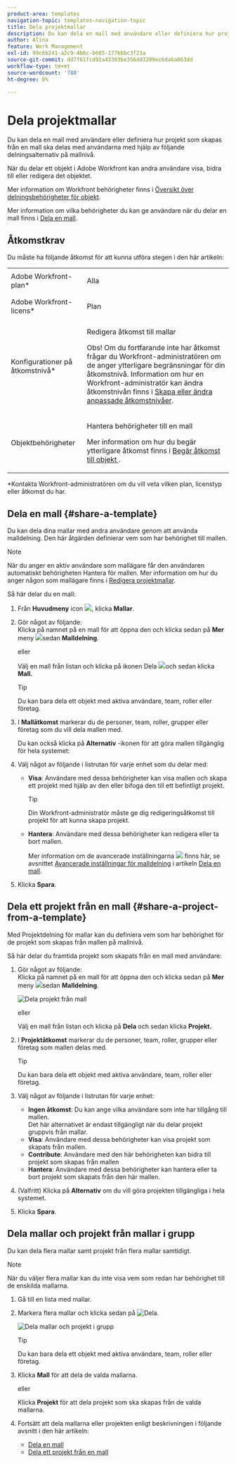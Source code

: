 ```yaml
---
product-area: templates
navigation-topic: templates-navigation-topic
title: Dela projektmallar
description: Du kan dela en mall med användare eller definiera hur projekt som skapas från en mall ska delas med användarna med hjälp av följande delningsalternativ på mallnivå.
author: Alina
feature: Work Management
exl-id: 99c6b241-a2c9-4b6c-b605-177bbbc3f21a
source-git-commit: dd7f61fcd92a43303be356dd3209ec6da6a063dd
workflow-type: tm+mt
source-wordcount: '780'
ht-degree: 0%

---
```


# Dela projektmallar

Du kan dela en mall med användare eller definiera hur projekt som skapas från en mall ska delas med användarna med hjälp av följande delningsalternativ på mallnivå.

När du delar ett objekt i Adobe Workfront kan andra användare visa, bidra till eller redigera det objektet.

Mer information om Workfront behörigheter finns i [Översikt över delningsbehörigheter för objekt](../../../workfront-basics/grant-and-request-access-to-objects/sharing-permissions-on-objects-overview.md).

Mer information om vilka behörigheter du kan ge användare när du delar en mall finns i [Dela en mall](../../../workfront-basics/grant-and-request-access-to-objects/share-a-template.md).

## Åtkomstkrav

Du måste ha följande åtkomst för att kunna utföra stegen i den här artikeln:

<table style="table-layout:auto"> 
 <col> 
 <col> 
 <tbody> 
  <tr> 
   <td role="rowheader">Adobe Workfront-plan*</td> 
   <td> <p>Alla </p> </td> 
  </tr> 
  <tr> 
   <td role="rowheader">Adobe Workfront-licens*</td> 
   <td> <p>Plan </p> </td> 
  </tr> 
  <tr> 
   <td role="rowheader">Konfigurationer på åtkomstnivå*</td> 
   <td> <p>Redigera åtkomst till mallar</p> <p>Obs! Om du fortfarande inte har åtkomst frågar du Workfront-administratören om de anger ytterligare begränsningar för din åtkomstnivå. Information om hur en Workfront-administratör kan ändra åtkomstnivån finns i <a href="../../../administration-and-setup/add-users/configure-and-grant-access/create-modify-access-levels.md" class="MCXref xref">Skapa eller ändra anpassade åtkomstnivåer</a>.</p> </td> 
  </tr> 
  <tr> 
   <td role="rowheader">Objektbehörigheter</td> 
   <td> <p>Hantera behörigheter till en mall</p> <p>Mer information om hur du begär ytterligare åtkomst finns i <a href="../../../workfront-basics/grant-and-request-access-to-objects/request-access.md" class="MCXref xref">Begär åtkomst till objekt </a>.</p> </td> 
  </tr> 
 </tbody> 
</table>

&#42;Kontakta Workfront-administratören om du vill veta vilken plan, licenstyp eller åtkomst du har.

## Dela en mall {#share-a-template}

Du kan dela dina mallar med andra användare genom att använda malldelning. Den här åtgärden definierar vem som har behörighet till mallen.

>[!NOTE]
>
>När du anger en aktiv användare som mallägare får den användaren automatiskt behörigheten Hantera för mallen. Mer information om hur du anger någon som mallägare finns i [Redigera projektmallar](../../../manage-work/projects/create-and-manage-templates/edit-templates.md).

Så här delar du en mall:

1. Från **Huvudmeny** icon ![](assets/main-menu-icon.png), klicka **Mallar**.

1. Gör något av följande:\
   Klicka på namnet på en mall för att öppna den och klicka sedan på **Mer** meny ![](assets/qs-more-icon-on-an-object.png)sedan **Malldelning**.

   eller

   Välj en mall från listan och klicka på ikonen Dela ![](assets/share-icon.png)och sedan klicka **Mall.**

   >[!TIP]
   >
   >Du kan bara dela ett objekt med aktiva användare, team, roller eller företag.

1. I **Mallåtkomst** markerar du de personer, team, roller, grupper eller företag som du vill dela mallen med.

   Du kan också klicka på **Alternativ** -ikonen för att göra mallen tillgänglig för hela systemet:

1. Välj något av följande i listrutan för varje enhet som du delar med:

   * **Visa**: Användare med dessa behörigheter kan visa mallen och skapa ett projekt med hjälp av den eller bifoga den till ett befintligt projekt.

      >[!TIP]
      >
      >Din Workfront-administratör måste ge dig redigeringsåtkomst till projekt för att kunna skapa projekt.

   * **Hantera**: Användare med dessa behörigheter kan redigera eller ta bort mallen.

      Mer information om de avancerade inställningarna ![](assets/gear-icon-in-access-levels.png) finns här, se avsnittet [Avancerade inställningar för malldelning](../../../workfront-basics/grant-and-request-access-to-objects/share-a-template.md#template-permissions) i artikeln [Dela en mall](../../../workfront-basics/grant-and-request-access-to-objects/share-a-template.md).

1. Klicka **Spara**.

## Dela ett projekt från en mall {#share-a-project-from-a-template}

Med Projektdelning för mallar kan du definiera vem som har behörighet för de projekt som skapas från mallen på mallnivå.

Så här delar du framtida projekt som skapats från en mall med användare:

1. Gör något av följande:\
   Klicka på namnet på en mall för att öppna den och klicka sedan på **Mer** meny ![](assets/qs-more-icon-on-an-object.png)sedan **Malldelning**.

   ![Dela projekt från mall](assets/project-sharing-on-template-nwe-2022-350x172.png)

   eller

   Välj en mall från listan och klicka på **Dela** och sedan klicka **Projekt.**

1. I **Projektåtkomst** markerar du de personer, team, roller, grupper eller företag som mallen delas med.

   >[!TIP]
   >
   >Du kan bara dela ett objekt med aktiva användare, team, roller eller företag.

1. Välj något av följande i listrutan för varje enhet:

   * **Ingen åtkomst**: Du kan ange vilka användare som inte har tillgång till mallen.\
      Det här alternativet är endast tillgängligt när du delar projekt gruppvis från mallar. 
   * **Visa**: Användare med dessa behörigheter kan visa projekt som skapats från mallen.
   * **Contribute**: Användare med den här behörigheten kan bidra till projekt som skapas från mallen 
   * **Hantera**: Användare med dessa behörigheter kan hantera eller ta bort projekt som skapats från den här mallen.

1. (Valfritt) Klicka på **Alternativ** om du vill göra projekten tillgängliga i hela systemet.
1. Klicka **Spara**.

<!--
<div data-mc-conditions="QuicksilverOrClassic.Draft mode">
<h3>Overview of project sharing from other sources</h3>
<p>You may already have been assigned access to projects from other areas of Workfront. <br>You may have been assigned access to projects from the following areas: </p>
<ul>
<li>When a project is created<br>For more information about sharing projects when the project is created, see the "Access" section in <a href="../../../manage-work/projects/manage-projects/edit-projects.md" class="MCXref xref">Edit projects</a>.</li>
<li>When your Workfront administrator sets user access levels<br>For more information about setting access levels, see <a href="../../../administration-and-setup/add-users/configure-and-grant-access/create-modify-access-levels.md" class="MCXref xref">Create or modify custom access levels</a>.</li>
<li>When using the project access template</li>
</ul>
<p>When using the Template Project Sharing feature, if a user's access to a project is View, but you set the access permissions for Template Project Sharing to Manage, the user will have Manage permission for every project created using this specific template. The user will only have View permission for the other projects they are on.</p>
</div>
-->

## Dela mallar och projekt från mallar i grupp

Du kan dela flera mallar samt projekt från flera mallar samtidigt.

>[!NOTE]
>
>När du väljer flera mallar kan du inte visa vem som redan har behörighet till de enskilda mallarna.

1. Gå till en lista med mallar.
1. Markera flera mallar och klicka sedan på ![Dela](assets/share-icon.png).

   ![Dela mallar och projekt i grupp](assets/share-templates-projects-in-bulk-link-in-toolbar-nwe-2022.png)

   >[!TIP]
   >
   >Du kan bara dela ett objekt med aktiva användare, team, roller eller företag.

1. Klicka **Mall** för att dela de valda mallarna.

   eller

   Klicka **Projekt** för att dela projekt som ska skapas från de valda mallarna.

1. Fortsätt att dela mallarna eller projekten enligt beskrivningen i följande avsnitt i den här artikeln:

   * [Dela en mall](#share-a-template)
   * [Dela ett projekt från en mall](#share-a-project-from-a-template)
